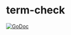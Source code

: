 # term-check
[![GoDoc](https://img.shields.io/badge/godoc-reference-blue.svg)](https://godoc.org/github.com/ragurney/term-check)
